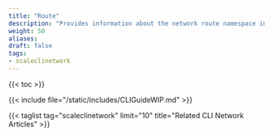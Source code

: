 ```yaml
---
title: "Route"
description: "Provides information about the network route namespace in the TrueNAS CLI. Includes command syntax and common commands."
weight: 50
aliases:
draft: false
tags:
- scaleclinetwork
---
```


{{< toc >}}



{{< include file="/static/includes/CLIGuideWIP.md" >}}

{{< taglist tag="scaleclinetwork" limit="10" title="Related CLI Network Articles" >}}